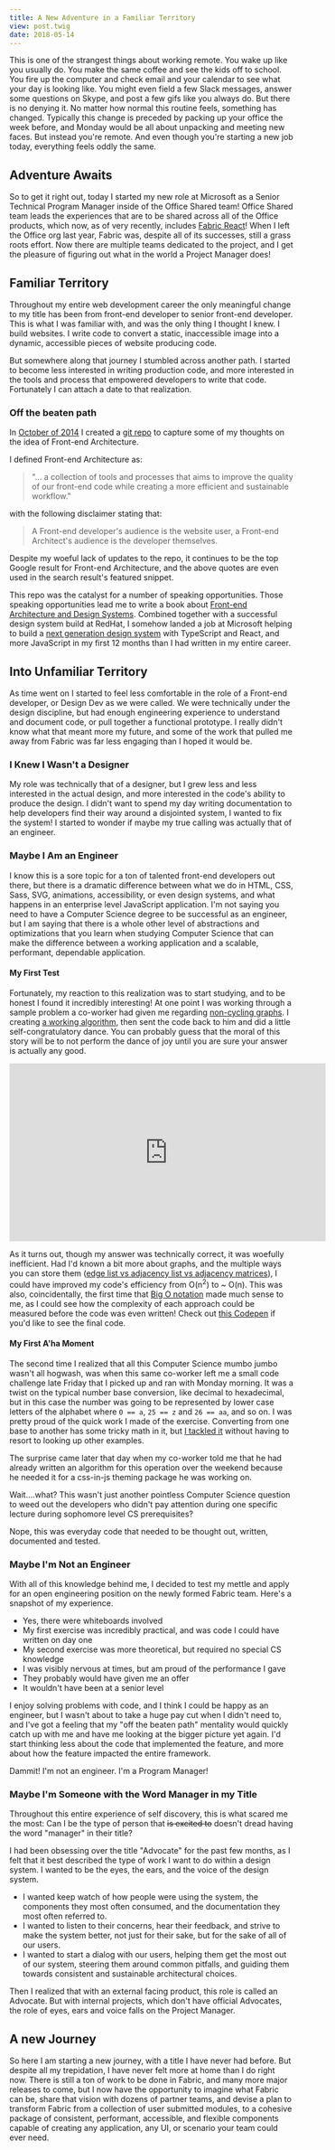 ```yaml
---
title: A New Adventure in a Familiar Territory
view: post.twig
date: 2018-05-14
---
```


This is one of the strangest things about working remote. You wake up like you usually do. You make the same coffee and see the kids off to school. You fire up the computer and check email and your calendar to see what your day is looking like. You might even field a few  Slack messages, answer some questions on Skype, and post a few gifs like you always do. But there is no denying it. No matter how normal this routine feels, something has changed. Typically this change is preceded by packing up your office the week before, and Monday would be all about unpacking and meeting new faces. But instead you're remote. And even though you're starting a new job today, everything feels oddly the same.

## Adventure Awaits

So to get it right out, today I started my new role at Microsoft as a Senior Technical Program Manager inside of the Office Shared team! Office Shared team leads the experiences that are to be shared across all of the Office products, which now, as of very recently, includes [Fabric React](https://developer.microsoft.com/en-us/fabric)! When I left the Office org last year, Fabric was, despite all of its successes, still a grass roots effort. Now there are multiple teams dedicated to the project, and I get the pleasure of figuring out what in the world a Project Manager does!

## Familiar Territory

Throughout my entire web development career the only meaningful change to my title has been from front-end developer to senior front-end developer. This is what I was familiar with, and was the only thing I thought I knew. I build websites. I write code to convert a static, inaccessible image into a dynamic, accessible pieces of website producing code. 

But somewhere along that journey I stumbled across another path. I started to become less interested in writing production code, and more interested in the tools and process that empowered developers to write that code. Fortunately I can attach a date to that realization.

### Off the beaten path

In [October of 2014](https://github.com/micahgodbolt/front-end-architecture/commit/0fdf3523b499fcbdeeee372c3531397097447218) I created a [git repo](https://github.com/micahgodbolt/front-end-architecture) to capture some of my thoughts on the idea of Front-end Architecture.

I defined Front-end Architecture as: 

> "... a collection of tools and processes that aims to improve the quality of our front-end code while creating a more efficient and sustainable workflow."

with the following disclaimer stating that:

> A Front-end developer's audience is the website user, a Front-end Architect's audience is the developer themselves.

Despite my woeful lack of updates to the repo, it continues to be the top Google result for Front-end Architecture, and the above quotes are even used in the search result's featured snippet.

This repo was the catalyst for a number of speaking opportunities. Those speaking opportunities lead me to write a book about [Front-end Architecture and Design Systems](http://fea.pub). Combined together with a successful design system build at RedHat, I somehow landed a job at Microsoft helping to build a [next generation design system](https://developer.microsoft.com/en-us/fabric) with TypeScript and React, and more JavaScript in my first 12 months than I had written in my entire career.

## Into Unfamiliar Territory

As time went on I started to feel less comfortable in the role of a Front-end developer, or Design Dev as we were called. We were technically under the design discipline, but had enough engineering experience to understand and document code, or pull together a functional prototype. I really didn't know what that meant more my future, and some of the work that pulled me away from Fabric was far less engaging than I hoped it would be.

### I Knew I Wasn't a Designer

My role was technically that of a designer, but I grew less and less interested in the actual design, and more interested in the code's ability to produce the design. I didn't want to spend my day writing documentation to help developers find their way around a disjointed system, I wanted to fix the system! I started to wonder if maybe my true calling was actually that of an engineer.

### Maybe I Am an Engineer

I know this is a sore topic for a ton of talented front-end developers out there, but there is a dramatic difference between what we do in HTML, CSS, Sass, SVG, animations, accessibility, or even design systems, and what happens in an enterprise level JavaScript application. I'm not saying you need to have a Computer Science degree to be successful as an engineer, but I am saying that there is a whole other level of abstractions and optimizations that you learn when studying Computer Science that can make the difference between a working application and a scalable, performant, dependable application.

#### My First Test

Fortunately, my reaction to this realization was to start studying, and to be honest I found it incredibly interesting! At one point I was working through a sample problem a co-worker had given me regarding [non-cycling graphs](https://en.wikipedia.org/wiki/Cycle_(graph_theory)). I creating [a working algorithm](https://codepen.io/micahgodbolt/pen/aYyvyd), then sent the code back to him and did a little self-congratulatory dance. You can probably guess that the moral of this story will be to not perform the dance of joy until you are sure your answer is actually any good.

<iframe width="560" height="315" src="https://www.youtube.com/embed/GfPg5LjGYz8" frameborder="0" allow="autoplay; encrypted-media" allowfullscreen></iframe>

As it turns out, though my answer was technically correct, it was woefully inefficient. Had I'd known a bit more about graphs, and the multiple ways you can store them ([edge list vs adjacency list vs adjacency matrices](https://www.khanacademy.org/computing/computer-science/algorithms/graph-representation/a/representing-graphs)), I could have improved my code's efficiency from O(n<sup>2</sup>) to ~ O(n). This was also, coincidentally, the first time that [Big O notation](https://en.wikipedia.org/wiki/Big_O_notation) made much sense to me, as I could see how the complexity of each approach could be measured before the code was even written! Check out [this Codepen](https://codepen.io/micahgodbolt/pen/LdOLJp) if you'd like to see the final code.

#### My First A'ha Moment

The second time I realized that all this Computer Science mumbo jumbo wasn't all hogwash, was when this same co-worker left me a small code challenge late Friday that I picked up and ran with Monday morning. It was a twist on the typical number base conversion, like decimal to hexadecimal, but in this case the number was going to be represented by lower case letters of the alphabet where `0 == a`, `25 == z` and `26 == aa`, and so on. I was pretty proud of the quick work I made of the exercise. Converting from one base to another has some tricky math in it, but [I tackled it](https://codepen.io/micahgodbolt/pen/PRMeKg) without having to resort to looking up other examples. 

The surprise came later that day when my co-worker told me that he had already written an algorithm for this operation over the weekend because he needed it for a css-in-js theming package he was working on.

Wait....what? This wasn't just another pointless Computer Science question to weed out the developers who didn't pay attention during one specific lecture during sophomore level CS prerequisites?

Nope, this was everyday code that needed to be thought out, written, documented and tested. 

### Maybe I'm Not an Engineer

With all of this knowledge behind me, I decided to test my mettle and apply for an open engineering position on the newly formed Fabric team. Here's a snapshot of my experience.

- Yes, there were whiteboards involved
- My first exercise was incredibly practical, and was code I could have written on day one
- My second exercise was more theoretical, but required no special CS knowledge
- I was visibly nervous at times, but am proud of the performance I gave
- They probably would have given me an offer
- It wouldn't have been at a senior level

I enjoy solving problems with code, and I think I could be happy as an engineer, but I wasn't about to take a huge pay cut when I didn't need to, and I've got a feeling that my "off the beaten path" mentality would quickly catch up with me and have me looking at the bigger picture yet again. I'd start thinking less about the code that implemented the feature, and more about how the feature impacted the entire framework.

Dammit! I'm not an engineer. I'm a Program Manager!

### Maybe I'm Someone with the Word Manager in my Title

Throughout this entire experience of self discovery, this is what scared me the most: Can I be the type of person that ~~is excited to~~ doesn't dread having the word "manager" in their title? 

I had been obsessing over the title "Advocate" for the past few months, as I felt that it best described the type of work I want to do within a design system. I wanted to be the eyes, the ears, and the voice of the design system. 

- I wanted keep watch of how people were using the system, the components they most often consumed, and the documentation they most often referred to. 
- I wanted to listen to their concerns, hear their feedback, and strive to make the system better, not just for their sake, but for the sake of all of our users. 
- I wanted to start a dialog with our users, helping them get the most out of our system, steering them around common pitfalls, and guiding them towards consistent and sustainable architectural choices.

Then I realized that with an external facing product, this role is called an Advocate. But with internal projects, which don't have official Advocates, the role of eyes, ears and voice falls on the Project Manager.

## A new Journey

So here I am starting a new journey, with a title I have never had before. But despite all my trepidation, I have never felt more at home than I do right now. There is still a ton of work to be done in Fabric, and many more major releases to come, but I now have the opportunity to imagine what Fabric can be, share that vision with dozens of partner teams, and devise a plan to transform Fabric from a collection of user submitted modules, to a cohesive package of consistent, performant, accessible, and flexible components capable of creating any application, any UI, or scenario your team could ever need.